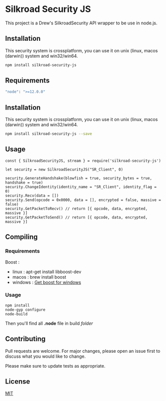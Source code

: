 # Silkroad Security JS 

This project is a Drew's SilkroadSecurity API wrapper to be use in node.js. 

## Installation

This security system is crossplatform, you can use it on unix (linux, macos (darwin)) system and win32/win64.

```bash
npm install silkroad-security-js
```

## Requirements

```bash
"node": ">=12.0.0"
```

## Installation

This security system is crossplatform, you can use it on unix (linux, macos (darwin)) system and win32/win64.

```bash
npm install silkroad-security-js --save
```

## Usage

```
const { SilkroadSecurityJS, stream } = require('silkroad-security-js')

let security = new SilkroadSecurityJS("SR_Client", 0)

security.GenerateHandshake(blowfish = true, security_bytes = true, handshake = true)
security.ChangeIdentity(identity_name = "SR_Client", identity_flag = 0)
security.Recv(data = [])
security.Send(opcode = 0x0000, data = [], encrypted = false, massive = false)
security.GetPacketToRecv() // return [{ opcode, data, encrypted, massive }]
security.GetPacketToSend() // return [{ opcode, data, encrypted, massive }]
```

## Compiling

### Requirements
Boost :
* linux : apt-get install libboost-dev 
* macos : brew install boost
* windows : [Get boost for windows](https://www.boost.org/doc/libs/1_55_0/more/getting_started/windows.html)

### Usage
```
npm install
node-gyp configure
node-build
```

Then you'll find all **.node** file in build *folder*

## Contributing
Pull requests are welcome. For major changes, please open an issue first to discuss what you would like to change.

Please make sure to update tests as appropriate.

## License
[MIT](https://choosealicense.com/licenses/mit/)